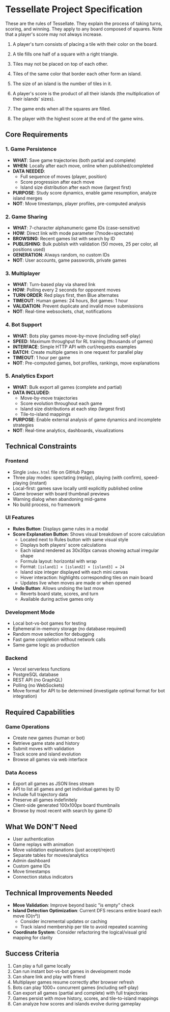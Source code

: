 # Tessellate Project Specification

These are the rules of Tessellate. They explain the process of taking turns, scoring, and winning. They apply to any board composed of squares. Note that a player's score may not always increase.

1. A player's turn consists of placing a tile with their color on the board.

2. A tile fills one half of a square with a right triangle.

3. Tiles may not be placed on top of each other.

4. Tiles of the same color that border each other form an island.

5. The size of an island is the number of tiles in it.

6. A player's score is the product of all their islands (the multiplication of their islands' sizes).

7. The game ends when all the squares are filled.

8. The player with the highest score at the end of the game wins.

## Core Requirements

### 1. Game Persistence
- **WHAT**: Save game trajectories (both partial and complete)
- **WHEN**: Locally after each move, online when published/completed
- **DATA NEEDED**: 
  - Full sequence of moves (player, position)
  - Score progression after each move
  - Island size distribution after each move (largest first)
- **PURPOSE**: Study score dynamics, enable game resumption, analyze island merges
- **NOT**: Move timestamps, player profiles, pre-computed analysis

### 2. Game Sharing
- **WHAT**: 7-character alphanumeric game IDs (case-sensitive)
- **HOW**: Direct link with mode parameter (?mode=spectate)
- **BROWSING**: Recent games list with search by ID
- **PUBLISHING**: Bulk publish with validation (50 moves, 25 per color, all positions used)
- **GENERATION**: Always random, no custom IDs
- **NOT**: User accounts, game passwords, private games

### 3. Multiplayer  
- **WHAT**: Turn-based play via shared link
- **HOW**: Polling every 2 seconds for opponent moves
- **TURN ORDER**: Red plays first, then Blue alternates
- **TIMEOUT**: Human games: 24 hours, Bot games: 1 hour
- **VALIDATION**: Prevent duplicate and invalid move submissions
- **NOT**: Real-time websockets, chat, notifications

### 4. Bot Support
- **WHAT**: Bots play games move-by-move (including self-play)
- **SPEED**: Maximum throughput for RL training (thousands of games)
- **INTERFACE**: Simple HTTP API with curl/requests examples
- **BATCH**: Create multiple games in one request for parallel play
- **TIMEOUT**: 1 hour per game
- **NOT**: Pre-computed games, bot profiles, rankings, move explanations

### 5. Analytics Export
- **WHAT**: Bulk export all games (complete and partial)
- **DATA INCLUDED**: 
  - Move-by-move trajectories
  - Score evolution throughout each game
  - Island size distributions at each step (largest first)
  - Tile-to-island mappings
- **PURPOSE**: Enable external analysis of game dynamics and incomplete strategies
- **NOT**: Real-time analytics, dashboards, visualizations

## Technical Constraints

### Frontend
- Single `index.html` file on GitHub Pages  
- Three play modes: spectating (replay), playing (with confirm), speed-playing (instant)
- Local-first: games save locally until explicitly published online
- Game browser with board thumbnail previews
- Warning dialog when abandoning mid-game
- No build process, no framework

### UI Features
- **Rules Button**: Displays game rules in a modal
- **Score Explanation Button**: Shows visual breakdown of score calculation
  - Located next to Rules button with same visual style
  - Displays both players' score calculations
  - Each island rendered as 30x30px canvas showing actual irregular shape
  - Formula layout: horizontal with wrap
  - Format: `[island1] × [island2] × [island3] = 24`
  - Island size integer displayed with each mini canvas
  - Hover interaction: highlights corresponding tiles on main board
  - Updates live when moves are made or when opened
- **Undo Button**: Allows undoing the last move
  - Reverts board state, scores, and turn
  - Available during active games only

### Development Mode
- Local bot-vs-bot games for testing
- Ephemeral in-memory storage (no database required)
- Random move selection for debugging
- Fast game completion without network calls
- Same game logic as production

### Backend  
- Vercel serverless functions
- PostgreSQL database
- REST API (no GraphQL)
- Polling (no WebSockets)
- Move format for API to be determined (investigate optimal format for bot integration)


## Required Capabilities

### Game Operations
- Create new games (human or bot)
- Retrieve game state and history
- Submit moves with validation
- Track score and island evolution
- Browse all games via web interface

### Data Access
- Export all games as JSON lines stream
- API to list all games and get individual games by ID
- Include full trajectory data
- Preserve all games indefinitely
- Client-side generated 100x100px board thumbnails
- Browse by most recent with search by game ID

## What We DON'T Need
- User authentication
- Game replays with animation  
- Move validation explanations (just accept/reject)
- Separate tables for moves/analytics
- Admin dashboard
- Custom game IDs
- Move timestamps
- Connection status indicators

## Technical Improvements Needed
- **Move Validation**: Improve beyond basic "is empty" check
- **Island Detection Optimization**: Current DFS rescans entire board each move (O(n²))
  - Consider incremental updates or caching
  - Track island membership per tile to avoid repeated scanning
- **Coordinate System**: Consider refactoring the logical/visual grid mapping for clarity

## Success Criteria
1. Can play a full game locally
2. Can run instant bot-vs-bot games in development mode
3. Can share link and play with friend
4. Multiplayer games resume correctly after browser refresh
5. Bots can play 1000+ concurrent games (including self-play)
6. Can export all games (partial and complete) with full trajectories
7. Games persist with move history, scores, and tile-to-island mappings
8. Can analyze how scores and islands evolve during gameplay